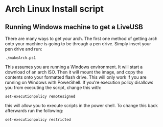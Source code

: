 # Arch Linux Install script
## Running Windows machine to get a LiveUSB
There are many ways to get your arch. The first one method of getting arch onto your machine is going to be through a pen drive. 
Simply insert your pen drive and run:
```
./makeArch.ps1
```
This assumes you are running a Windows environment. It will start a download of an arch ISO. Then it will mount the image, and copy the contents onto your formatted flash drive. This will only work if you are running on Windows with PowerShell. If you're execution policy disallows you from executing the script, change this with:
```
set-executionpolicy remotesigned
```
this will allow you to execute scripts in the power shell. To change this back afterwards run the following:
```
set-executionpolicy restricted
```


